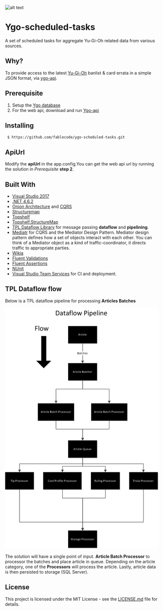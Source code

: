 ![alt text](https://fablecode.visualstudio.com/_apis/public/build/definitions/5e161f07-a46a-4666-8db7-13a264516d97/5/badge?maxAge=0 "Visual studio team services build status") 

# Ygo-scheduled-tasks
A set of scheduled tasks for aggregate Yu-Gi-Oh related data from various sources.

## Why?
To provide access to the latest [Yu-Gi-Oh](http://www.yugioh-card.com/uk/)  banlist & card errata in a simple JSON format, via [ygo-api](https://github.com/fablecode/ygo-api).

## Prerequisite
1. Setup the [Ygo database](https://github.com/fablecode/ygo-database)
2. For the web api, download and run [Ygo-api](https://github.com/fablecode/ygo-api)

## Installing
```
 $ https://github.com/fablecode/ygo-scheduled-tasks.git
```

## ApiUrl
Modify the **apiUrl** in the app.config.You can get the web api url by running the solution in *Prerequisite* **step 2**.

## Built With
* [Visual Studio 2017](https://www.visualstudio.com/downloads/)
* [.NET 4.6.2](https://www.microsoft.com/en-gb/download/details.aspx?id=53345)
* [Onion Architecture](http://jeffreypalermo.com/blog/the-onion-architecture-part-1/) and [CQRS](https://martinfowler.com/bliki/CQRS.html)
* [Structuremap](https://github.com/structuremap/structuremap)
* [Topshelf](https://github.com/Topshelf/Topshelf)
* [Topshelf.StructureMap](https://github.com/swimtver/Topshelf.StructureMap)
* [TPL Dataflow Library](https://www.nuget.org/packages/Microsoft.Tpl.Dataflow/) for message passing **dataflow** and **pipelining**.
* [Mediatr](https://www.nuget.org/packages/MediatR/) for CQRS and the Mediator Design Pattern. Mediator design pattern defines how a set of objects interact with each other. You can think of a Mediator object as a kind of traffic-coordinator, it directs traffic to appropriate parties.
* [Wikia](https://github.com/fablecode/wikia)
* [Fluent Validations](https://www.nuget.org/packages/FluentValidation)
* [Fluent Assertions](https://www.nuget.org/packages/FluentAssertions)
* [NUnit](https://github.com/nunit/nunit)
* [Visual Studio Team Services](https://www.visualstudio.com/team-services/release-management/) for CI and deployment.

## TPL Dataflow flow
 Below is a TPL dataflow pipeline for processing **Articles Batches** 
 
![TPL Dataflow pipeline for Article Batches](/assets/images/tpl%20dataflow.png?raw=true "TPL Dataflow pipeline for Article Batches")
 
 The solution will have a single point of input. **Article Batch Processor** to processor the batches and place article in queue. Depending on the article category, one of the **Processors** will process the article. Lastly, article data is then persisted to storage (SQL Server).
 
## License
This project is licensed under the MIT License - see the [LICENSE.md](LICENSE) file for details.
